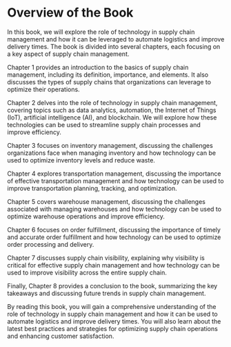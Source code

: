 Overview of the Book
==================================

In this book, we will explore the role of technology in supply chain management and how it can be leveraged to automate logistics and improve delivery times. The book is divided into several chapters, each focusing on a key aspect of supply chain management.

Chapter 1 provides an introduction to the basics of supply chain management, including its definition, importance, and elements. It also discusses the types of supply chains that organizations can leverage to optimize their operations.

Chapter 2 delves into the role of technology in supply chain management, covering topics such as data analytics, automation, the Internet of Things (IoT), artificial intelligence (AI), and blockchain. We will explore how these technologies can be used to streamline supply chain processes and improve efficiency.

Chapter 3 focuses on inventory management, discussing the challenges organizations face when managing inventory and how technology can be used to optimize inventory levels and reduce waste.

Chapter 4 explores transportation management, discussing the importance of effective transportation management and how technology can be used to improve transportation planning, tracking, and optimization.

Chapter 5 covers warehouse management, discussing the challenges associated with managing warehouses and how technology can be used to optimize warehouse operations and improve efficiency.

Chapter 6 focuses on order fulfillment, discussing the importance of timely and accurate order fulfillment and how technology can be used to optimize order processing and delivery.

Chapter 7 discusses supply chain visibility, explaining why visibility is critical for effective supply chain management and how technology can be used to improve visibility across the entire supply chain.

Finally, Chapter 8 provides a conclusion to the book, summarizing the key takeaways and discussing future trends in supply chain management.

By reading this book, you will gain a comprehensive understanding of the role of technology in supply chain management and how it can be used to automate logistics and improve delivery times. You will also learn about the latest best practices and strategies for optimizing supply chain operations and enhancing customer satisfaction.
